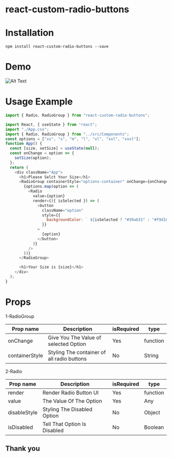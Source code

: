# react-custom-radio-buttons

# Installation

```
npm install react-custom-radio-buttons --save

```

# Demo

![Alt Text](https://s5.gifyu.com/images/custom-buttons2.gif)

# Usage Example

```js
import { Radio, RadioGroup } from "react-custom-radio-buttons";

import React, { useState } from "react";
import "./App.css";
import { Radio, RadioGroup } from "../src/Components";
const options = ["xs", "s", "m", "l", "xl", "xxl", "xxxl"];
function App() {
  const [size, setSize] = useState(null);
  const onChange = option => {
    setSize(option);
  };
  return (
    <div className="App">
      <h1>Please Selct Your Size</h1>
      <RadioGroup containerStyle="options-container" onChange={onChange}>
        {options.map(option => (
          <Radio
            value={option}
            render={({ isSelected }) => (
              <button
                className="option"
                style={{
                  backgroundColor: ` ${isSelected ? "#39ab31" : "#f9d10a"} `
                }}
              >
                {option}
              </button>
            )}
          />
        ))}
      </RadioGroup>

      <h1>Your Size is {size}</h1>
    </div>
  );
}
```

# Props

1-RadioGroup

| Prop name      | Description                                | isRequired | type     |
| -------------- | ------------------------------------------ | ---------- | -------- |
| onChange       | Give You The Value of selected Option      | Yes        | function |
| containerStyle | Styling The container of all radio buttons | No         | String   |

2-Radio

| Prop name    | Description                  | isRequired | type     |
| ------------ | ---------------------------- | ---------- | -------- |
| render       | Render Radio Button UI       | Yes        | function |
| value        | The Value Of The Option      | Yes        | Any      |
| disableStyle | Styling The Disabled Option  | No         | Object   |
| isDisabled   | Tell That Option Is Disabled | No         | Boolean  |

## Thank you
